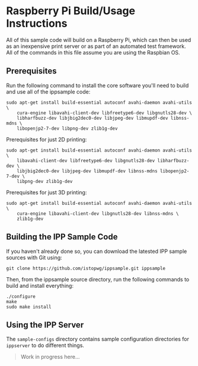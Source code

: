 # Raspberry Pi Build/Usage Instructions

All of this sample code will build on a Raspberry Pi, which can then be used
as an inexpensive print server or as part of an automated test framework.  All
of the commands in this file assume you are using the Raspbian OS.


## Prerequisites

Run the following command to install the core software you'll need to build and
use all of the ippsample code:

    sudo apt-get install build-essential autoconf avahi-daemon avahi-utils \
        cura-engine libavahi-client-dev libfreetype6-dev libgnutls28-dev \
        libharfbuzz-dev libjbig2dec0-dev libjpeg-dev libmupdf-dev libnss-mdns \
        libopenjp2-7-dev libpng-dev zlib1g-dev

Prerequisites for just 2D printing:

    sudo apt-get install build-essential autoconf avahi-daemon avahi-utils \
        libavahi-client-dev libfreetype6-dev libgnutls28-dev libharfbuzz-dev \
        libjbig2dec0-dev libjpeg-dev libmupdf-dev libnss-mdns libopenjp2-7-dev \
        libpng-dev zlib1g-dev

Prerequisites for just 3D printing:

    sudo apt-get install build-essential autoconf avahi-daemon avahi-utils \
        cura-engine libavahi-client-dev libgnutls28-dev libnss-mdns \
        zlib1g-dev


## Building the IPP Sample Code

If you haven't already done so, you can download the latested IPP sample sources
with Git using:

    git clone https://github.com/istopwg/ippsample.git ippsample

Then, from the ippsample source directory, run the following commands to
build and install everything:

    ./configure
    make
    sudo make install


## Using the IPP Server

The `sample-configs` directory contains sample configuration directories for
`ippserver` to do different things.

> Work in progress here...
